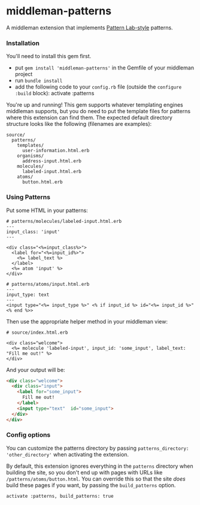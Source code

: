 # middleman-patterns
A middleman extension that implements [Pattern Lab-style](http://patternlab.io) patterns.

### Installation

You'll need to install this gem first.

* put `gem install 'middleman-patterns'` in the Gemfile of your middleman project
* run `bundle install`
* add the following code to your `config.rb` file (outside the `configure :build` block):
       activate :patterns

You're up and running! This gem supports whatever templating engines middleman supports, but you do need to put the template files for patterns where this extension can find them. The expected default directory structure looks like the following (filenames are examples):

```
source/
  patterns/
    templates/
      user-information.html.erb
    organisms/
      address-input.html.erb
    molecules/
      labeled-input.html.erb
    atoms/
      button.html.erb
```

### Using Patterns

Put some HTML in your patterns:

```html+ruby
# patterns/molecules/labeled-input.html.erb
---
input_class: 'input'
---

<div class="<%=input_class%>">
  <label for="<%=input_id%>">
    <%= label_text %>
  </label>
  <%= atom 'input' %>
</div>
```

```html+ruby
# patterns/atoms/input.html.erb
---
input_type: text
---
<input type="<%= input_type %>" <% if input_id %> id="<%= input_id %>" <% end %>>
```

Then use the appropriate helper method in your middleman view:

```html+ruby
# source/index.html.erb

<div class="welcome">
  <%= molecule 'labeled-input', input_id: 'some_input', label_text: "Fill me out!" %>
</div>
```

And your output will be:

```html
<div class="welcome">
  <div class="input">
    <label for="some_input">
      Fill me out!
    </label>
    <input type="text"  id="some_input">
  </div>
</div>
```

### Config options

You can customize the patterns directory by passing `patterns_directory: 'other_directory'` when activating the extension.

By default, this extension ignores everything in the `patterns` directory when building the site, so you don't end up with pages with URLs like `/patterns/atoms/button.html`. You can override this so that the site *does* build these pages if you want, by passing the `build_patterns` option.

`activate :patterns, build_patterns: true`
